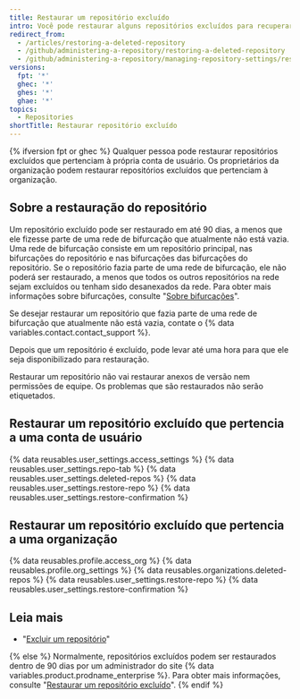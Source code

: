 ```yaml
---
title: Restaurar um repositório excluído
intro: Você pode restaurar alguns repositórios excluídos para recuperar o respectivo conteúdo.
redirect_from:
  - /articles/restoring-a-deleted-repository
  - /github/administering-a-repository/restoring-a-deleted-repository
  - /github/administering-a-repository/managing-repository-settings/restoring-a-deleted-repository
versions:
  fpt: '*'
  ghec: '*'
  ghes: '*'
  ghae: '*'
topics:
  - Repositories
shortTitle: Restaurar repositório excluído
---
```


{% ifversion fpt or ghec %}
Qualquer pessoa pode restaurar repositórios excluídos que pertenciam à própria conta de usuário. Os proprietários da organização podem restaurar repositórios excluídos que pertenciam à organização.

## Sobre a restauração do repositório

Um repositório excluído pode ser restaurado em até 90 dias, a menos que ele fizesse parte de uma rede de bifurcação que atualmente não está vazia. Uma rede de bifurcação consiste em um repositório principal, nas bifurcações do repositório e nas bifurcações das bifurcações do repositório. Se o repositório fazia parte de uma rede de bifurcação, ele não poderá ser restaurado, a menos que todos os outros repositórios na rede sejam excluídos ou tenham sido desanexados da rede. Para obter mais informações sobre bifurcações, consulte "[Sobre bifurcações](/pull-requests/collaborating-with-pull-requests/working-with-forks/about-forks)".

Se desejar restaurar um repositório que fazia parte de uma rede de bifurcação que atualmente não está vazia, contate o {% data variables.contact.contact_support %}.

Depois que um repositório é excluído, pode levar até uma hora para que ele seja disponibilizado para restauração.

Restaurar um repositório não vai restaurar anexos de versão nem permissões de equipe. Os problemas que são restaurados não serão etiquetados.

## Restaurar um repositório excluído que pertencia a uma conta de usuário

{% data reusables.user_settings.access_settings %}
{% data reusables.user_settings.repo-tab %}
{% data reusables.user_settings.deleted-repos %}
{% data reusables.user_settings.restore-repo %}
{% data reusables.user_settings.restore-confirmation %}

## Restaurar um repositório excluído que pertencia a uma organização


{% data reusables.profile.access_org %}
{% data reusables.profile.org_settings %}
{% data reusables.organizations.deleted-repos %}
{% data reusables.user_settings.restore-repo %}
{% data reusables.user_settings.restore-confirmation %}

## Leia mais

- "[Excluir um repositório](/articles/deleting-a-repository)"

{% else %}
Normalmente, repositórios excluídos podem ser restaurados dentro de 90 dias por um administrador do site {% data variables.product.prodname_enterprise %}. Para obter mais informações, consulte "[Restaurar um repositório excluído](/admin/user-management/managing-repositories-in-your-enterprise/restoring-a-deleted-repository)".
{% endif %}
